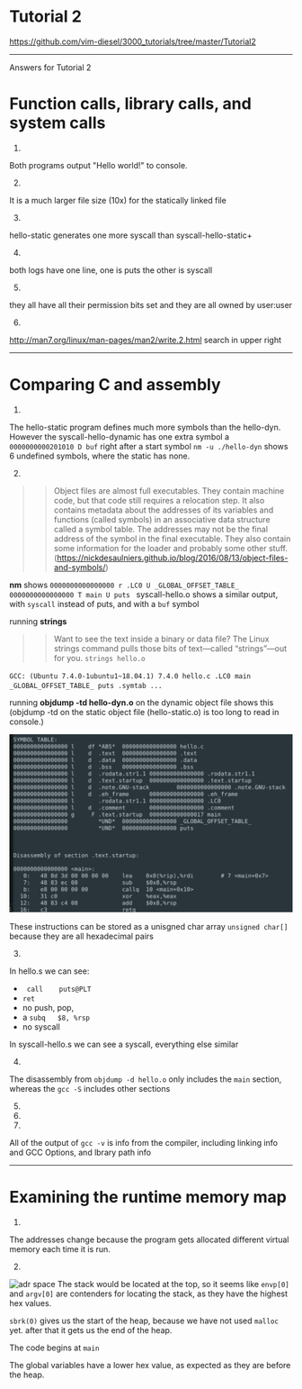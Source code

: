# Tutorial 2
https://github.com/vim-diesel/3000_tutorials/tree/master/Tutorial2

---
Answers for Tutorial 2

# Function calls, library calls, and system calls

1. 
Both programs output "Hello world!" to console. 

2. 
It is a much larger file size (10x) for the statically linked file

3. 
hello-static generates one more syscall than syscall-hello-static+

4. 
both logs have one line, one is puts the other is syscall

5. 
they all have all their permission bits set and they are all owned by user:user

6. 
http://man7.org/linux/man-pages/man2/write.2.html search in upper right

---
# Comparing C and assembly

1. 

The hello-static program defines much more symbols than the hello-dyn. However the syscall-hello-dynamic has one extra symbol a `0000000000201010 D buf` right after a start symbol `nm -u ./hello-dyn` shows 6 undefined symbols, where the static has none. 

2.

>> Object files are almost full executables. They contain machine code, but that code still requires a relocation step. It also contains metadata about the addresses of its variables and functions (called symbols) in an associative data structure called a symbol table. The addresses may not be the final address of the symbol in the final executable. They also contain some information for the loader and probably some other stuff.
>>(https://nickdesaulniers.github.io/blog/2016/08/13/object-files-and-symbols/)

**nm** shows 
`0000000000000000 r .LC0
                 U _GLOBAL_OFFSET_TABLE_
0000000000000000 T main
                 U puts
`
syscall-hello.o shows a similar output, with `syscall` instead of puts, and with a `buf` symbol

running **strings** 

>> Want to see the text inside a binary or data file?  The Linux strings command pulls those bits of text—called “strings”—out for you.
`strings hello.o`

`GCC: (Ubuntu 7.4.0-1ubuntu1~18.04.1) 7.4.0
hello.c
.LC0
main
_GLOBAL_OFFSET_TABLE_
puts
.symtab
...`

running **objdump -td hello-dyn.o** on the dynamic object file shows this (objdump -td on the static object file (hello-static.o) is too long to read in console.)

![pic](https://github.com/vim-diesel/3000_tutorials/blob/master/Tutorial2/Annotation%202020-01-23%20122615.png)

These instructions can be stored as a unisgned char array `unsigned char[]` because they are all hexadecimal pairs


3.

In hello.s we can see:
* `	call	puts@PLT` 
* `ret`
*  no push, pop, 
* a `subq	$8, %rsp`
* no syscall

In syscall-hello.s we can see a syscall, everything else similar

4. 

The disassembly from `objdump -d hello.o` only includes the `main` section, whereas the `gcc -S` includes other sections

5. 
6.
7.
All of the output of `gcc -v` is info from the compiler, including linking info and GCC Options, and lbrary path info

---
# Examining the runtime memory map

1. 

The addresses change because the program gets allocated different virtual memory each time it is run. 

2.

![adr space](https://github.com/darshanime/notes/raw/master/assets/ucbOS_11.png)
The stack would be located at the top, so it seems like `envp[0]` and `argv[0]` are contenders for locating the stack, as they have the highest hex values.

`sbrk(0)` gives us the start of the heap, because we have not used `malloc` yet. after that it gets us the end of the heap.

The code begins at `main`

The global variables have a lower hex value, as expected as they are before the heap.







